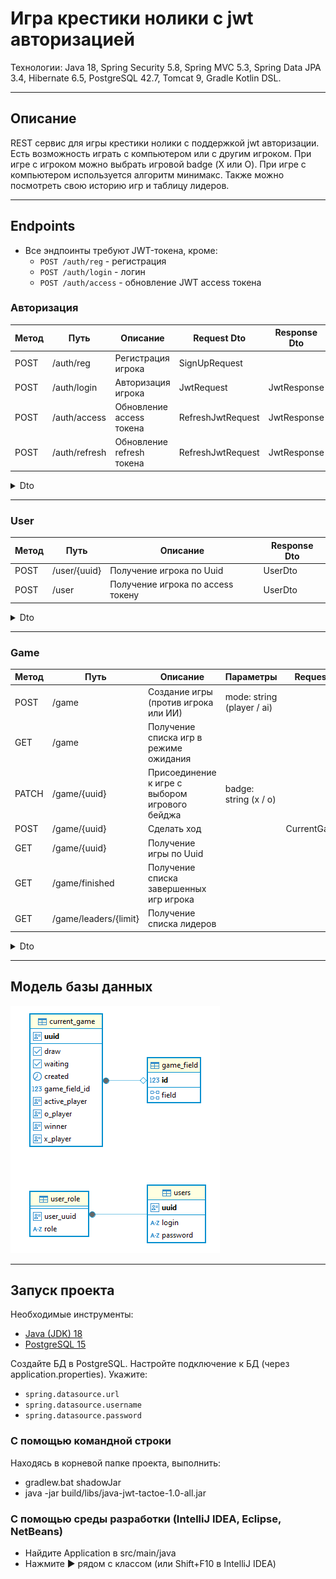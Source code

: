 # Игра крестики нолики с jwt авторизацией

Технологии: Java 18, Spring Security 5.8, Spring MVC 5.3, Spring Data JPA 3.4, Hibernate 6.5, PostgreSQL 42.7, Tomcat 9,
Gradle Kotlin DSL.

---

## Описание

REST сервис для игры крестики нолики с поддержкой jwt авторизации. Есть возможность играть с компьютером или с другим
игроком. При игре с игроком можно выбрать игровой badge (Х или О). При игре с компьютером используется алгоритм
минимакс. Также можно посмотреть свою историю игр и таблицу лидеров.

---

## Endpoints

- Все эндпоинты требуют JWT-токена, кроме:
    - `POST /auth/reg` - регистрация
    - `POST /auth/login` - логин
    - `POST /auth/access` - обновление JWT access токена

### Авторизация

| Метод | Путь          | Описание                  | Request Dto       | Response Dto |
|-------|---------------|---------------------------|-------------------|--------------|
| POST  | /auth/reg     | Регистрация игрока        | SignUpRequest     |              |
| POST  | /auth/login   | Авторизация игрока        | JwtRequest        | JwtResponse  |
| POST  | /auth/access  | Обновление access токена  | RefreshJwtRequest | JwtResponse  |
| POST  | /auth/refresh | Обновление refresh токена | RefreshJwtRequest | JwtResponse  |

<details>
<summary>Dto</summary>

SignUpRequest

```
{
    "login" : "string (required)",
    "password" : "string (required)"
}
```

JwtRequest

```
{
    "login" : "string (required)",
    "password" : "string (required)"
}
```

RefreshJwtRequest

```
{
    "refreshToken" : "string (required)"
}
```

JwtResponse

```
{
    "type": "Bearer",
    "accessToken": "string (JWT)",
    "refreshToken": "string (JWT)"
}
```

</details>

---

### User

| Метод | Путь         | Описание                          | Response Dto |
|-------|--------------|-----------------------------------|--------------|
| POST  | /user/{uuid} | Получение игрока по Uuid          | UserDto      |
| POST  | /user        | Получение игрока по access токену | UserDto      |

<details>
<summary>Dto</summary>

UserDto

```
{
    "uuid": "UUID"
}
```

</details>

---

### Game

| Метод | Путь                  | Описание                                       | Параметры                  | Request Dto    | Response Dto   |
|-------|-----------------------|------------------------------------------------|----------------------------|----------------|----------------|
| POST  | /game                 | Создание игры (против игрока или ИИ)           | mode: string (player / ai) |                |                |
| GET   | /game                 | Получение списка игр в режиме ожидания         |                            |                | WaitingGameDto |
| PATCH | /game/{uuid}          | Присоединение к игре с выбором игрового бейджа | badge: string (x / o)      |                | WaitingGameDto |
| POST  | /game/{uuid}          | Сделать ход                                    |                            | CurrentGameDto | CurrentGameDto |
| GET   | /game/{uuid}          | Получение игры по Uuid                         |                            |                | CurrentGameDto |
| GET   | /game/finished        | Получение списка завершенных игр игрока        |                            |                | CurrentGameDto |
| GET   | /game/leaders/{limit} | Получение списка лидеров                       |                            |                | UserWinRate    |

<details>
<summary>Dto</summary>

WaitingGameDto

```
[
    {
        "uuid": "UUID",
        "created": timestamp",
        "X Player": "UUID",
        "O Player": "UUID"
    }
]
```

CurrentGameDto

```
{
    "gameField": {
        "field": [
            [
                "",
                "",
                ""
            ],
            [
                "",
                "",
                ""
            ],
            [
                "",
                "",
                ""
            ]
        ]
    },
    "activePlayer": "UUID",
    "winner": UUID,
    "created": "timestamp",
    "draw": boolean
}
```

UserWinRate

```
[
    {
        "userUuid": "UUID",
        "login": "string",
        "winRate": double
    }
]
```

</details>

---

## Модель базы данных

![](src/main/resources/diagram.png)

---

## Запуск проекта

Необходимые инструменты:

* [Java (JDK) 18](https://github.com/corretto/corretto-18/releases)
* [PostgreSQL 15](https://www.enterprisedb.com/downloads/postgres-postgresql-downloads)

Создайте БД в PostgreSQL.
Настройте подключение к БД (через application.properties). Укажите:

- `spring.datasource.url`
- `spring.datasource.username`
- `spring.datasource.password`

### С помощью командной строки

Находясь в корневой папке проекта, выполнить:

* gradlew.bat shadowJar
* java -jar build/libs/java-jwt-tactoe-1.0-all.jar

### С помощью среды разработки (IntelliJ IDEA, Eclipse, NetBeans)

* Найдите Application в src/main/java
* Нажмите ▶️ рядом с классом (или Shift+F10 в IntelliJ IDEA)
























